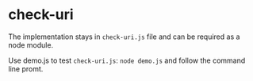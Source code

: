 # check-uri

The implementation stays in `check-uri.js` file and can be required as a node module.

Use demo.js to test `check-uri.js`:
`node demo.js` and follow the command line promt.